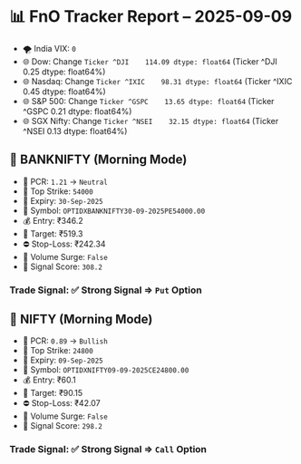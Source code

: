 # 📊 FnO Tracker Report – 2025-09-09
- 🌪️ India VIX: `0`
- 🌐 Dow: Change `Ticker
^DJI    114.09
dtype: float64` (Ticker
^DJI    0.25
dtype: float64%)
- 🌐 Nasdaq: Change `Ticker
^IXIC    98.31
dtype: float64` (Ticker
^IXIC    0.45
dtype: float64%)
- 🌐 S&P 500: Change `Ticker
^GSPC    13.65
dtype: float64` (Ticker
^GSPC    0.21
dtype: float64%)
- 🌐 SGX Nifty: Change `Ticker
^NSEI    32.15
dtype: float64` (Ticker
^NSEI    0.13
dtype: float64%)
## 📘 BANKNIFTY (Morning Mode)
- 🔄 PCR: `1.21` → `Neutral`
- 🔢 Top Strike: `54000`
- 📆 Expiry: `30-Sep-2025`
- 🎫 Symbol: `OPTIDXBANKNIFTY30-09-2025PE54000.00`
- 💰 Entry: ₹346.2
- 🎯 Target: ₹519.3
- ⛔ Stop-Loss: ₹242.34
- 🚀 Volume Surge: `False`
- 🧮 Signal Score: `308.2`
### Trade Signal: ✅ Strong Signal ⇒ `Put` Option
## 📘 NIFTY (Morning Mode)
- 🔄 PCR: `0.89` → `Bullish`
- 🔢 Top Strike: `24800`
- 📆 Expiry: `09-Sep-2025`
- 🎫 Symbol: `OPTIDXNIFTY09-09-2025CE24800.00`
- 💰 Entry: ₹60.1
- 🎯 Target: ₹90.15
- ⛔ Stop-Loss: ₹42.07
- 🚀 Volume Surge: `False`
- 🧮 Signal Score: `298.2`
### Trade Signal: ✅ Strong Signal ⇒ `Call` Option